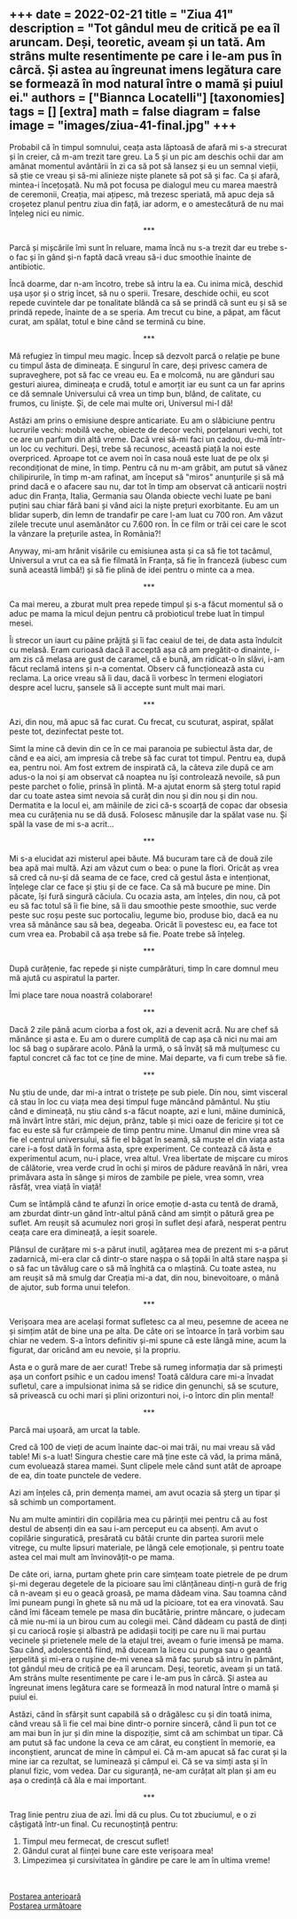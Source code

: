
+++
date = 2022-02-21
title = "Ziua 41"
description = "Tot gândul meu de critică pe ea îl aruncam. Deși, teoretic, aveam și un tată. Am strâns multe resentimente pe care i le-am pus în cârcă. Și astea au îngreunat imens legătura care se formează în mod natural între o mamă și puiul ei."
authors = ["Biannca Locatelli"]
[taxonomies]
tags = []
[extra]
math = false
diagram = false
image = "images/ziua-41-final.jpg"
+++
---

Probabil că în timpul somnului, ceața asta lăptoasă de afară mi s-a strecurat și în creier, că m-am trezit tare greu. La 5 și un pic am deschis ochii dar am amânat momentul avântării în zi ca să pot să lansez și eu un semnal vieții, să știe ce vreau și să-mi alinieze niște planete să pot să și fac. Ca și afară, mintea-i încețoșată. Nu mă pot focusa pe dialogul meu cu marea maestră de ceremonii, Creația, mai ațipesc, mă trezesc speriată, mă apuc deja să croșetez planul pentru ziua din față, iar adorm, e o amestecătură de nu mai înțeleg nici eu nimic.

<p style="text-align: center;">***</p>

Parcă și mișcările îmi sunt în reluare, mama încă nu s-a trezit dar eu trebe s-o fac și în gând și-n faptă dacă vreau să-i duc smoothie înainte de antibiotic.

Încă doarme, dar n-am încotro, trebe să intru la ea. Cu inima mică, deschid ușa ușor și o strig încet, să nu o sperii. Tresare, deschide ochii, eu scot repede cuvintele dar pe tonalitate blândă ca să se prindă că sunt eu și să se prindă repede, înainte de a se speria. Am trecut cu bine, a păpat, am făcut curat, am spălat, totul e bine când se termină cu bine.

<p style="text-align: center;">***</p>

Mă refugiez în timpul meu magic. Încep să dezvolt parcă o relație pe bune cu timpul ăsta de dimineața. E singurul în care, deși privesc camera de supraveghere, pot să fac ce vreau eu. Ea e molcomă, nu are gânduri sau gesturi aiurea, dimineața e crudă, totul e amorțit iar eu sunt ca un far aprins ce dă semnale Universului că vrea un timp bun, blând, de calitate, cu frumos, cu liniște. Și, de cele mai multe ori, Universul mi-l dă!

Astăzi am prins o emisiune despre anticariate. Eu am o slăbiciune pentru lucrurile vechi: mobilă veche, obiecte de decor vechi, porțelanuri vechi, tot ce are un parfum din altă vreme. Dacă vrei să-mi faci un cadou, du-mă într-un loc cu vechituri. Deși, trebe să recunosc, această piață la noi este overpriced. Aproape tot ce avem noi în casa nouă este luat de pe olx și recondiționat de mine, în timp. Pentru că nu m-am grăbit, am putut să vânez chilipirurile, în timp m-am rafinat, am început să "miros" anunțurile și să mă prind dacă e o afacere sau nu, dar tot în timp am observat că anticarii noștri aduc din Franța, Italia, Germania sau Olanda obiecte vechi luate pe bani puțini sau chiar fără bani și vând aici la niște prețuri exorbitante. Eu am un blidar superb, din lemn de trandafir pe care l-am luat cu 700 ron. Am văzut zilele trecute unul asemănător cu 7.600 ron. În ce film or trăi cei care le scot la vânzare la prețurile astea, în România?!

Anyway, mi-am hrănit visările cu emisiunea asta și ca să fie tot tacâmul, Universul a vrut ca ea să fie filmată în Franța, să fie în franceză (iubesc cum sună această limbă!) și să fie plină de idei pentru o minte ca a mea.

<p style="text-align: center;">***</p>

Ca mai mereu, a zburat mult prea repede timpul și s-a făcut momentul să o aduc pe mama la micul dejun pentru că probioticul trebe luat în timpul mesei.

Îi strecor un iaurt cu pâine prăjită și îi fac ceaiul de tei, de data asta îndulcit cu melasă. Eram curioasă dacă îl acceptă așa că am pregătit-o dinainte, i-am zis că melasa are gust de caramel, că e bună, am ridicat-o în slăvi, i-am făcut reclamă intens și n-a comentat. Observ că funcționează asta cu reclama. La orice vreau să îi dau, dacă îi vorbesc în termeni elogiatori despre acel lucru, șansele să îi accepte sunt mult mai mari.

<p style="text-align: center;">***</p>

Azi, din nou, mă apuc să fac curat. Cu frecat, cu scuturat, aspirat, spălat peste tot, dezinfectat peste tot.

Simt la mine că devin din ce în ce mai paranoia pe subiectul ăsta dar, de când e ea aici, am impresia că trebe să fac curat tot timpul. Pentru ea, după ea, pentru noi. Am fost extrem de inspirată că, la câteva zile după ce am adus-o la noi și am observat că noaptea nu își controlează nevoile, să pun peste parchet o folie, prinsă în plintă. M-a ajutat enorm să șterg totul rapid dar cu toate astea simt nevoia să curăț din nou și din nou și din nou. Dermatita e la locul ei, am mâinile de zici că-s scoarță de copac dar obsesia mea cu curățenia nu se dă dusă. Folosesc mănușile dar la spălat vase nu. Și spăl la vase de mi s-a acrit...

<p style="text-align: center;">***</p>

Mi s-a elucidat azi misterul apei băute. Mă bucuram tare că de două zile bea apă mai multă. Azi am văzut cum o bea: o pune la flori. Oricât aș vrea să cred că nu-și dă seama de ce face, cred că gestul ăsta e intenționat, înțelege clar ce face și știu și de ce face. Ca să mă bucure pe mine. Din păcate, își fură singură căciula. Cu ocazia asta, am înțeles, din nou, că pot eu să fac totul să îi fie bine, să îi dau smoothie peste smoothie, suc verde peste suc roșu peste suc portocaliu, legume bio, produse bio, dacă ea nu vrea să mănânce sau să bea, degeaba. Oricât îi povestesc eu, ea face tot cum vrea ea. Probabil că așa trebe să fie. Poate trebe să înțeleg.

<p style="text-align: center;">***</p>

După curățenie, fac repede și niște cumpărături, timp în care domnul meu mă ajută cu aspiratul la parter.

Îmi place tare noua noastră colaborare!

<p style="text-align: center;">***</p>

Dacă 2 zile până acum ciorba a fost ok, azi a devenit acră. Nu are chef să mănânce și asta e. Eu am o durere cumplită de cap așa că nici nu mai am loc să bag o supărare acolo. Până la urmă, o să învăț să mă mulțumesc cu faptul concret că fac tot ce ține de mine. Mai departe, va fi cum trebe să fie.

<p style="text-align: center;">***</p>

Nu știu de unde, dar mi-a intrat o tristețe pe sub piele. Din nou, simt visceral că stau în loc cu viața mea deși timpul fuge mâncând pământul. Nu știu când e dimineață, nu știu când s-a făcut noapte, azi e luni, mâine duminică, mă învârt între stări, mic dejun, prânz, table și mici oaze de fericire și tot ce fac eu este să fur crâmpeie de timp pentru mine. Umanul din mine vrea să fie el centrul universului, să fie el băgat în seamă, să muște el din viața asta care i-a fost dată în forma asta, spre experiment. Ce contează că ăsta e experimentul acum, nu-i place, vrea altul. Vrea libertate de mișcare cu miros de călătorie, vrea verde crud în ochi și miros de pădure reavănă în nări, vrea primăvara asta în sânge și miros de zambile pe piele, vrea somn, vrea răsfăț, vrea viață în viață!

Cum se întâmplă când te afunzi în orice emoție d-asta cu tentă de dramă, am zburdat dintr-un gând într-altul până când am simțit o pătură grea pe suflet. Am reușit să acumulez nori groși în suflet deși afară, nesperat pentru ceața care era dimineață, a ieșit soarele.

Plânsul de curățare mi s-a părut inutil, agățarea mea de prezent mi s-a părut zadarnică, mi-era clar că dintr-o stare nașpa o să țopăi în altă stare nașpa și o să fac un tăvălug care o să mă înghită ca o mlaștină. Cu toate astea, nu am reușit să mă smulg dar Creația mi-a dat, din nou, binevoitoare, o mână de ajutor, sub forma unui telefon.

<p style="text-align: center;">***</p>

Verișoara mea are același format sufletesc ca al meu, pesemne de aceea ne și simțim atât de bine una pe alta. De câte ori se întoarce în țară vorbim sau chiar ne vedem. S-a întors definitiv și-mi spune că este lângă mine, acum la figurat, dar oricând am eu nevoie, și la propriu.

Asta e o gură mare de aer curat! Trebe să rumeg informația dar să primești așa un confort psihic e un cadou imens! Toată căldura care mi-a învadat sufletul, care a impulsionat inima să se ridice din genunchi, să se scuture, să privească cu ochi mari și plini orizonturi noi, i-o întorc din plin mental!

<p style="text-align: center;">***</p>

Parcă mai ușoară, am urcat la table.

Cred că 100 de vieți de acum înainte dac-oi mai trăi, nu mai vreau să văd table! Mi s-a luat! Singura chestie care mă ține este că văd, la prima mână, cum evoluează starea mamei. Sunt clipele mele când sunt atât de aproape de ea, din toate punctele de vedere.

Azi am înțeles că, prin demența mamei, am avut ocazia să șterg un tipar și să schimb un comportament.

Nu am multe amintiri din copilăria mea cu părinții mei pentru că au fost destul de absenți din ea sau i-am perceput eu ca absenți. Am avut o copilărie singuratică, presărată cu bătăi crunte din partea surorii mele vitrege, cu multe lipsuri materiale, pe lângă cele emoționale, și pentru toate astea cel mai mult am învinovățit-o pe mama.

De câte ori, iarna, purtam ghete prin care simțeam toate pietrele de pe drum și-mi degerau degetele de la picioare sau îmi clănțăneau dinți-n gură de frig că n-aveam și eu o geacă groasă, pe mama dădeam vina. Sau toamna când îmi puneam pungi în ghete să nu mă ud la picioare, tot ea era vinovată. Sau când îmi făceam temele pe masa din bucătărie, printre mâncare, o judecam că mie nu-mi ia un birou cum au colegii mei. Când dădeam cu pastă de dinți și cu cariocă roșie și albastră pe adidașii tociți pe care nu îi mai purtau vecinele și prietenele mele de la etajul trei, aveam o furie imensă pe mama. Sau când, adolescentă fiind, mă duceam la liceu cu punga sau o geantă jerpelită și mi-era o rușine de-mi venea să mă fac șurub să intru în pământ, tot gândul meu de critică pe ea îl aruncam. Deși, teoretic, aveam și un tată. Am strâns multe resentimente pe care i le-am pus în cârcă. Și astea au îngreunat imens legătura care se formează în mod natural între o mamă și puiul ei.

Astăzi, când în sfârșit sunt capabilă să o drăgălesc cu și din toată inima, când vreau să îi fie cel mai bine dintr-o pornire sinceră, când îi pun tot ce am mai bun în jur și din mine la dispoziție, simt că am schimbat un tipar. Că am putut să fac undone la ceva ce am cărat, eu conștient în memorie, ea inconștient, aruncat de mine în câmpul ei. Că m-am apucat să fac curat și la mine iar ca rezultat, se luminează și câmpul ei. Că se va simți asta și în planul fizic, vom vedea. Dar cu siguranță, ne-am curățat alt plan și am eu așa o credință că ăla e mai important.

<p style="text-align: center;">***</p>

Trag linie pentru ziua de azi. Îmi dă cu plus. Cu tot zbuciumul, e o zi câștigată într-un final. Cu recunoștință pentru:
1. Timpul meu fermecat, de crescut suflet!
2. Gândul curat al ființei bune care este verișoara mea!
3. Limpezimea și cursivitatea în gândire pe care le am în ultima vreme!

<br/>

<br/>

<div class="flex justify-between">
  <div>
    <a href="/blog/ziua-40/">Postarea anterioară</a>
  </div>
  <div>
    <a href="/blog/ziua-42/">Postarea următoare</a>
  </div>
</div>
